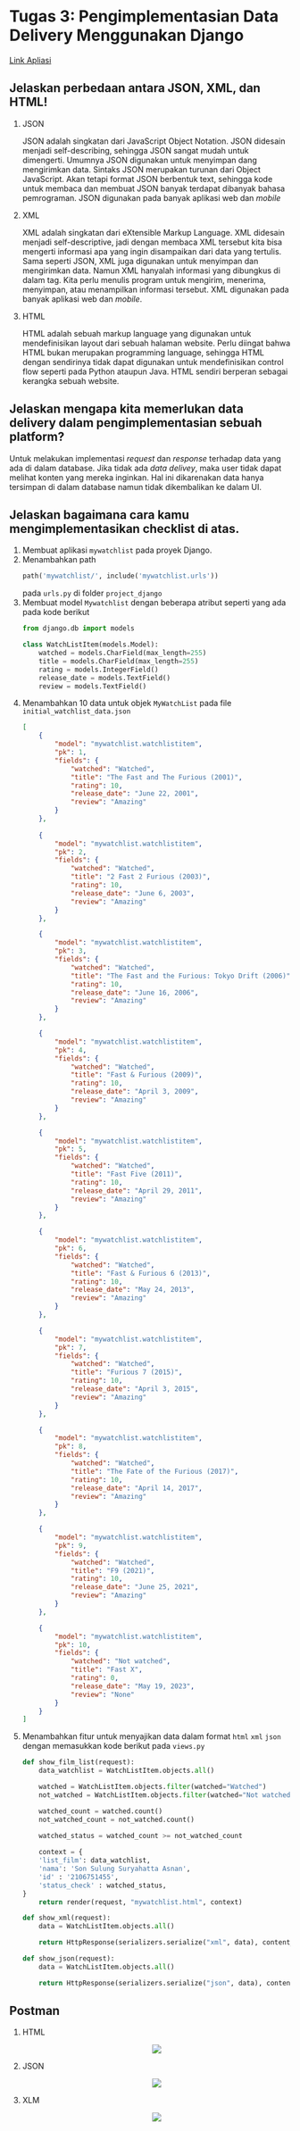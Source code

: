 # Tugas 3: Pengimplementasian Data Delivery Menggunakan Django

[Link Apliasi](https://webggniboss.herokuapp.com/mywatchlist/)

## Jelaskan perbedaan antara JSON, XML, dan HTML!

1. JSON

    JSON adalah singkatan dari JavaScript Object Notation. JSON didesain menjadi self-describing, sehingga JSON sangat mudah untuk dimengerti. Umumnya JSON digunakan untuk menyimpan dang mengirimkan data. Sintaks JSON merupakan turunan dari Object JavaScript. Akan tetapi format JSON berbentuk text, sehingga kode untuk membaca dan membuat JSON banyak terdapat dibanyak bahasa pemrograman. JSON digunakan pada banyak aplikasi web dan *mobile*

2. XML

    XML adalah singkatan dari eXtensible Markup Language. XML didesain menjadi self-descriptive, jadi dengan membaca XML tersebut kita bisa mengerti informasi apa yang ingin disampaikan dari data yang tertulis. Sama seperti JSON, XML juga digunakan untuk menyimpan dan mengirimkan data. Namun XML hanyalah informasi yang dibungkus di dalam tag. Kita perlu menulis program untuk mengirim, menerima, menyimpan, atau menampilkan informasi tersebut. XML digunakan pada banyak aplikasi web dan *mobile*.

3. HTML

    HTML adalah sebuah markup language yang digunakan untuk mendefinisikan layout dari sebuah halaman website. Perlu diingat bahwa HTML bukan merupakan programming language, sehingga HTML dengan sendirinya tidak dapat digunakan untuk mendefinisikan control flow seperti pada Python ataupun Java. HTML sendiri berperan sebagai kerangka sebuah website.

## Jelaskan mengapa kita memerlukan data delivery dalam pengimplementasian sebuah platform?

Untuk melakukan implementasi *request* dan *response* terhadap data yang ada di dalam database. Jika tidak ada *data delivey*, maka user tidak dapat melihat konten yang mereka inginkan. Hal ini dikarenakan data hanya tersimpan di dalam database namun tidak dikembalikan ke dalam UI.

## Jelaskan bagaimana cara kamu mengimplementasikan checklist di atas.

1. Membuat aplikasi ```mywatchlist``` pada proyek Django.
2. Menambahkan path 
    ```python
    path('mywatchlist/', include('mywatchlist.urls'))
    ``` 
    pada ```urls.py``` di folder ```project_django```
3. Membuat model ```Mywatchlist``` dengan beberapa atribut seperti yang ada   pada kode berikut 
    ```python
    from django.db import models

    class WatchListItem(models.Model):
        watched = models.CharField(max_length=255)
        title = models.CharField(max_length=255)
        rating = models.IntegerField()
        release_date = models.TextField()
        review = models.TextField()
    ```
4. Menambahkan 10 data untuk objek ```MyWatchList``` pada file ```initial_watchlist_data.json```
    ```json
    [
        {
            "model": "mywatchlist.watchlistitem",
            "pk": 1,
            "fields": {
                "watched": "Watched",
                "title": "The Fast and The Furious (2001)",
                "rating": 10,
                "release_date": "June 22, 2001",
                "review": "Amazing"
            }
        },
        
        {
            "model": "mywatchlist.watchlistitem",
            "pk": 2,
            "fields": {
                "watched": "Watched",
                "title": "2 Fast 2 Furious (2003)",
                "rating": 10,
                "release_date": "June 6, 2003",
                "review": "Amazing"
            }
        },

        {
            "model": "mywatchlist.watchlistitem",
            "pk": 3,
            "fields": {
                "watched": "Watched",
                "title": "The Fast and the Furious: Tokyo Drift (2006)",
                "rating": 10,
                "release_date": "June 16, 2006",
                "review": "Amazing"
            }
        },

        {
            "model": "mywatchlist.watchlistitem",
            "pk": 4,
            "fields": {
                "watched": "Watched",
                "title": "Fast & Furious (2009)",
                "rating": 10,
                "release_date": "April 3, 2009",
                "review": "Amazing"
            }
        },

        {
            "model": "mywatchlist.watchlistitem",
            "pk": 5,
            "fields": {
                "watched": "Watched",
                "title": "Fast Five (2011)",
                "rating": 10,
                "release_date": "April 29, 2011",
                "review": "Amazing"
            }
        },

        {
            "model": "mywatchlist.watchlistitem",
            "pk": 6,
            "fields": {
                "watched": "Watched",
                "title": "Fast & Furious 6 (2013)",
                "rating": 10,
                "release_date": "May 24, 2013",
                "review": "Amazing"
            }
        },

        {
            "model": "mywatchlist.watchlistitem",
            "pk": 7,
            "fields": {
                "watched": "Watched",
                "title": "Furious 7 (2015)",
                "rating": 10,
                "release_date": "April 3, 2015",
                "review": "Amazing"
            }
        },

        {
            "model": "mywatchlist.watchlistitem",
            "pk": 8,
            "fields": {
                "watched": "Watched",
                "title": "The Fate of the Furious (2017)",
                "rating": 10,
                "release_date": "April 14, 2017",
                "review": "Amazing"
            }
        },

        {
            "model": "mywatchlist.watchlistitem",
            "pk": 9,
            "fields": {
                "watched": "Watched",
                "title": "F9 (2021)",
                "rating": 10,
                "release_date": "June 25, 2021",
                "review": "Amazing"
            }
        },

        {
            "model": "mywatchlist.watchlistitem",
            "pk": 10,
            "fields": {
                "watched": "Not watched",
                "title": "Fast X",
                "rating": 0,
                "release_date": "May 19, 2023",
                "review": "None"
            }
        }
    ]
    ```
5. Menambahkan fitur untuk menyajikan data dalam format ```html```  ```xml``` ```json``` dengan memasukkan kode berikut pada ```views.py```
    ```python
    def show_film_list(request):
        data_watchlist = WatchListItem.objects.all()

        watched = WatchListItem.objects.filter(watched="Watched")
        not_watched = WatchListItem.objects.filter(watched="Not watched")

        watched_count = watched.count()
        not_watched_count = not_watched.count()
        
        watched_status = watched_count >= not_watched_count

        context = {
        'list_film': data_watchlist,
        'nama': 'Son Sulung Suryahatta Asnan',
        'id' : '2106751455',
        'status_check' : watched_status,
    }
        return render(request, "mywatchlist.html", context)

    def show_xml(request):
        data = WatchListItem.objects.all()

        return HttpResponse(serializers.serialize("xml", data), content_type="application/xml")

    def show_json(request):
        data = WatchListItem.objects.all()

        return HttpResponse(serializers.serialize("json", data), content_type="application/json")
    ```


## Postman

1. HTML 
    <p align="center"><img src= "https://user-images.githubusercontent.com/95991754/191644934-f7cdaaad-2a9e-4022-91df-977edba705ec.jpg"/></p>

2. JSON
    <p align="center"><img src= "https://user-images.githubusercontent.com/95991754/191645024-126d2219-2583-4073-a607-a666afbb8971.jpg"/></p>

3. XLM
    <p align="center"><img src= "https://user-images.githubusercontent.com/95991754/191645054-de92b121-eef8-4d32-92d7-c50dc72cffca.jpg"/></p>